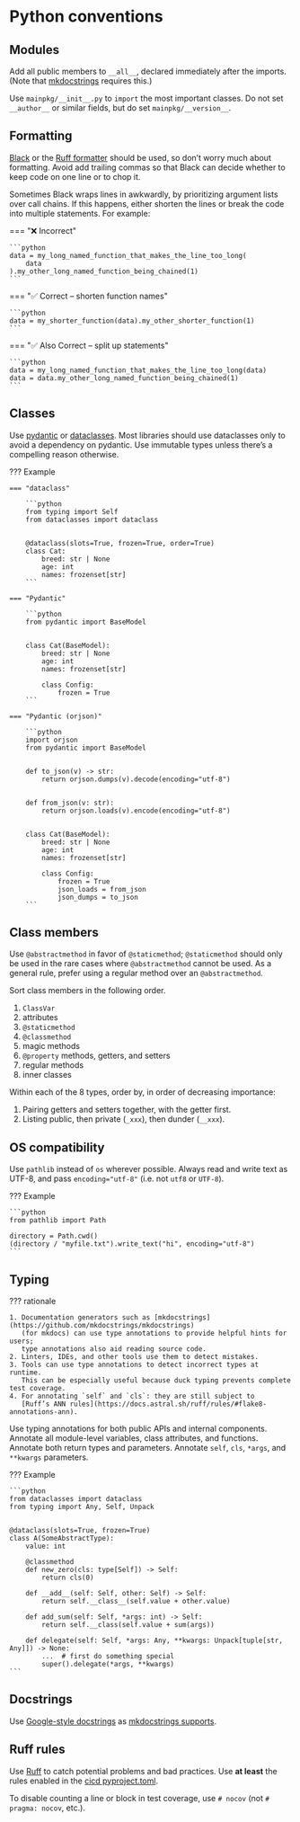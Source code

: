 
# Python conventions

## Modules

Add all public members to `__all__`, declared immediately after the imports.
(Note that [mkdocstrings](https://github.com/mkdocstrings/mkdocstrings) requires this.)

Use `mainpkg/__init__.py` to `import` the most important classes.
Do not set `__author__` or similar fields, but do set `mainpkg/__version__`.

## Formatting

[Black](https://github.com/psf/black) or the [Ruff formatter](https://docs.astral.sh/ruff/formatter/)
should be used, so don’t worry much about formatting.
Avoid add trailing commas so that Black can decide whether to keep code on one line or to chop it.

Sometimes Black wraps lines in awkwardly, by prioritizing argument lists over call chains.
If this happens, either shorten the lines or break the code into multiple statements.
For example:

=== "❌ Incorrect"

	```python
	data = my_long_named_function_that_makes_the_line_too_long(
		data
	).my_other_long_named_function_being_chained(1)
	```

=== "✅ Correct – shorten function names"

	```python
	data = my_shorter_function(data).my_other_shorter_function(1)
	```

=== "✅ Also Correct – split up statements"

	```python
	data = my_long_named_function_that_makes_the_line_too_long(data)
	data = data.my_other_long_named_function_being_chained(1)
	```

## Classes

Use [pydantic](https://pydantic-docs.helpmanual.io/) or
[dataclasses](https://docs.python.org/3/library/dataclasses.html).
Most libraries should use dataclasses only to avoid a dependency on pydantic.
Use immutable types unless there’s a compelling reason otherwise.

??? Example

    === "dataclass"

        ```python
        from typing import Self
        from dataclasses import dataclass


        @dataclass(slots=True, frozen=True, order=True)
        class Cat:
            breed: str | None
            age: int
            names: frozenset[str]
        ```

    === "Pydantic"

        ```python
        from pydantic import BaseModel


        class Cat(BaseModel):
            breed: str | None
            age: int
            names: frozenset[str]

            class Config:
                frozen = True
        ```

    === "Pydantic (orjson)"

        ```python
        import orjson
        from pydantic import BaseModel


        def to_json(v) -> str:
            return orjson.dumps(v).decode(encoding="utf-8")


        def from_json(v: str):
            return orjson.loads(v).encode(encoding="utf-8")


        class Cat(BaseModel):
            breed: str | None
            age: int
            names: frozenset[str]

            class Config:
                frozen = True
                json_loads = from_json
                json_dumps = to_json
        ```

## Class members

Use `@abstractmethod` in favor of `@staticmethod`;
`@staticmethod` should only be used in the rare cases where `@abstractmethod` cannot be used.
As a general rule, prefer using a regular method over an `@abstractmethod`.

Sort class members in the following order.

1. `ClassVar`
2. attributes
3. `@staticmethod`
4. `@classmethod`
5. magic methods
6. `@property` methods, getters, and setters
7. regular methods
8. inner classes

Within each of the 8 types, order by, in order of decreasing importance:

1. Pairing getters and setters together, with the getter first.
2. Listing public, then private (`_xxx`), then dunder (`__xxx`).

## OS compatibility

Use `pathlib` instead of `os` wherever possible.
Always read and write text as UTF-8, and pass `encoding="utf-8"` (i.e. not `utf8` or `UTF-8`).

??? Example

    ```python
    from pathlib import Path

    directory = Path.cwd()
    (directory / "myfile.txt").write_text("hi", encoding="utf-8")
    ```

## Typing

??? rationale

    1. Documentation generators such as [mkdocstrings](https://github.com/mkdocstrings/mkdocstrings)
       (for mkdocs) can use type annotations to provide helpful hints for users;
       type annotations also aid reading source code.
    2. Linters, IDEs, and other tools use them to detect mistakes.
    3. Tools can use type annotations to detect incorrect types at runtime.
       This can be especially useful because duck typing prevents complete test coverage.
    4. For annotating `self` and `cls`: they are still subject to
       [Ruff’s ANN rules](https://docs.astral.sh/ruff/rules/#flake8-annotations-ann).

Use typing annotations for both public APIs and internal components.
Annotate all module-level variables, class attributes, and functions.
Annotate both return types and parameters.
Annotate `self`, `cls`, `*args`, and `**kwargs` parameters.

??? Example

    ```python
    from dataclasses import dataclass
    from typing import Any, Self, Unpack


    @dataclass(slots=True, frozen=True)
    class A(SomeAbstractType):
        value: int

        @classmethod
        def new_zero(cls: type[Self]) -> Self:
            return cls(0)

        def __add__(self: Self, other: Self) -> Self:
            return self.__class__(self.value + other.value)

        def add_sum(self: Self, *args: int) -> Self:
            return self.__class(self.value + sum(args))

        def delegate(self: Self, *args: Any, **kwargs: Unpack[tuple[str, Any]]) -> None:
            ...  # first do something special
            super().delegate(*args, **kwargs)
    ```

## Docstrings

Use [Google-style docstrings](https://google.github.io/styleguide/pyguide.html#38-comments-and-docstrings)
as [mkdocstrings supports](https://mkdocstrings.github.io/griffe/docstrings/#google-style).

## Ruff rules

Use [Ruff](https://docs.astral.sh/ruff/) to catch potential problems and bad practices.
Use **at least** the rules enabled in the
[cicd pyproject.toml](https://github.com/dmyersturnbull/cicd/blob/main/pyproject.toml).

To disable counting a line or block in test coverage, use `# nocov` (not `# pragma: nocov`, etc.).
